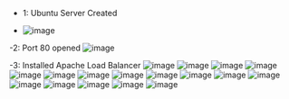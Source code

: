 - 1: Ubuntu Server Created

- ![image](https://user-images.githubusercontent.com/94152732/174498124-f566cc4c-d151-4171-ad9c-28b3a8e593da.png)

-2: Port 80 opened
![image](https://user-images.githubusercontent.com/94152732/174498214-46929a0a-521d-4052-abeb-219b670e5781.png)

-3: Installed Apache Load Balancer
![image](https://user-images.githubusercontent.com/94152732/174498302-0ccc6458-f6ef-4e4f-9d13-499fdf3c9c80.png)
![image](https://user-images.githubusercontent.com/94152732/174498328-ac5ab020-59ca-457e-be73-c78165f0e975.png)
![image](https://user-images.githubusercontent.com/94152732/174498394-3a8d3f0b-d0f3-4919-b87c-1a5f194c9825.png)
![image](https://user-images.githubusercontent.com/94152732/174498447-d8682419-36fe-4338-a731-376a52dc6fe7.png)
![image](https://user-images.githubusercontent.com/94152732/174498469-9f0c2990-91ba-441a-8013-d0b89a184321.png)
![image](https://user-images.githubusercontent.com/94152732/174498484-265ef721-6f9e-40ee-a11e-d0f27aa68528.png)
![image](https://user-images.githubusercontent.com/94152732/174498498-5ca6ac99-3f12-481d-ac4f-618d8f6d7b3b.png)
![image](https://user-images.githubusercontent.com/94152732/174498508-609d26fe-d3d4-42d7-87dc-a12577d633a4.png)
![image](https://user-images.githubusercontent.com/94152732/174498518-37932b3b-040c-42dd-9c34-ef09b384e350.png)
![image](https://user-images.githubusercontent.com/94152732/174498535-594d0fc0-fd5b-4ba5-bd72-0b4874c1cf3c.png)
![image](https://user-images.githubusercontent.com/94152732/174498546-69f5e6e4-2884-4199-bd41-ebd3194738c5.png)
![image](https://user-images.githubusercontent.com/94152732/174498990-536ca2fd-baa9-43fb-afb7-75e8d5017775.png)
![image](https://user-images.githubusercontent.com/94152732/174499461-d68849d5-3287-4e6e-bdc0-c4010cfc54e5.png)
![image](https://user-images.githubusercontent.com/94152732/174499696-a722b57e-9ab2-422c-8a65-df37d34b709f.png)
![image](https://user-images.githubusercontent.com/94152732/174499717-4e8df41e-2908-4e6e-91b8-7fdf695774c8.png)
![image](https://user-images.githubusercontent.com/94152732/174499766-8b3333c6-3d50-43c4-9915-f4c16efc1878.png)
![image](https://user-images.githubusercontent.com/94152732/174499785-88539b8e-6b47-4df3-80c6-b9427f3c92dc.png)
